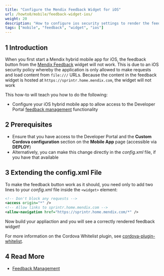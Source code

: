 ```yaml
---
title: "Configure the Mendix Feedback Widget for iOS"
url: /howto8/mobile/feedback-widget-ios/
weight: 20
description: "How to configure ios security settings to render the feedback widget's content"
tags: ["mobile", "feedback", "widget", "ios"]
---
```


## 1 Introduction

When you first start a Mendix hybrid mobile app for iOS, the feedback button from the [Mendix Feedback](/appstore/widgets/mendix-feedback/) widget will not work. This is due to an iOS security policy whereby the application is only allowed to make requests and load content from `file:///` URLs. Because the content in the feedback widget is hosted at `https://sprintr.home.mendix.com`, the widget will not work 

This how-to will teach you how to do the following:

* Configure your iOS hybrid mobile app to allow access to the Developer Portal [feedback management](/developerportal/collaborate/feedback/) functionality

## 2 Prerequisites

* Ensure that you have access to the Developer Portal and the **Custom Cordova configuration** section on the **Mobile App** page (accessible via **DEPLOY**)
* Alternatively, you can make this change directly in the *config.xml* file, if you have that available

## 3 Extending the config.xml File

To make the feedback button work as it should, you need only to add two lines to your *config.xml* file inside the `<widget>` element:

```xml
<!-- Don't block any requests -->
<access origin="*" />
<!-- Allow links to sprintr.home.mendix.com -->
<allow-navigation href="https://sprintr.home.mendix.com/*" />
```

Now build your appliaction and you will see a correctly rendered feedback widget! 

For more information on the Cordova Whitelist plugin, see [cordova-plugin-whitelist](https://cordova.apache.org/docs/en/latest/reference/cordova-plugin-whitelist/).

## 4 Read More

* [Feedback Management](/developerportal/collaborate/feedback/)